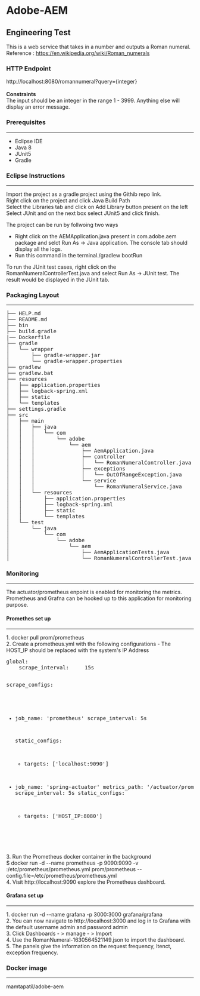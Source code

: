 # Adobe-AEM
<h2>Engineering Test</h2>

This is a web service that takes in a number and outputs a Roman numeral.
<br>
Reference : https://en.wikipedia.org/wiki/Roman_numerals

<h3>HTTP Endpoint</h3>
http://localhost:8080/romannumeral?query={integer}
<br><br>
<b>Constraints</b><br>
The input should be an integer in the range 1 - 3999. Anything else will display an error message.

<h3>Prerequisites</h3>
<hr>

* Eclipse IDE
* Java 8
* JUnit5
* Gradle

<h3>Eclipse Instructions</h3>
<hr>

Import the project as a gradle project using the Githib repo link.<br> Right click on the project and click Java Build Path <br> Select the Libraries tab and click on Add Library button present on the left <br> Select JUnit and on the next box select JUnit5 and click finish.

The project can be run by follwoing two ways
* Right click on the AEMApplication.java present in com.adobe.aem package and selct Run As -> Java application. The console tab should display all the logs.
* Run this command in the terminal./gradlew bootRun

To run the JUnit test cases, right click on the RomanNumeralControllerTest.java and select Run As -> JUnit test. The result would be displayed in the JUnit tab.

<h3>Packaging Layout</h3>
<hr>
<pre>
├── HELP.md
├── README.md
├── bin
├── build.gradle
|── Dockerfile
├── gradle
│   └── wrapper
│       ├── gradle-wrapper.jar
│       └── gradle-wrapper.properties
├── gradlew
├── gradlew.bat
├── resources
│   ├── application.properties
│   ├── logback-spring.xml
│   ├── static
│   └── templates
├── settings.gradle
├── src
│   ├── main
│   │   ├── java
│   │   │   └── com
│   │   │       └── adobe
│   │   │           └── aem
│   │   │               ├── AemApplication.java
│   │   │               ├── controller
│   │   │               │   └── RomanNumeralController.java
│   │   │               ├── exceptions
│   │   │               │   └── OutOfRangeException.java
│   │   │               └── service
│   │   │                   └── RomanNumeralService.java
│   │   └── resources
│   │       ├── application.properties
│   │       ├── logback-spring.xml
│   │       ├── static
│   │       └── templates
│   └── test
│       └── java
│           └── com
│               └── adobe
│                   └── aem
│                       ├── AemApplicationTests.java
│                       └── RomanNumeralControllerTest.java
</pre>

<h3>Monitoring</h3>
<hr>
The actuator/prometheus enpoint is enabled for monitoring the metrics. Prometheus and Grafna can be hooked up to this application for monitoring purpose.

<h4>Promethes set up </h4>
<hr>
1. docker pull prom/prometheus<br>
2. Create a prometheus.yml with the following configurations - The HOST_IP should be replaced with the system's IP Address
<pre>
global:
    scrape_interval:     15s

scrape_configs:
- job_name: 'prometheus'
  scrape_interval: 5s

  static_configs:
    - targets: ['localhost:9090']

- job_name: 'spring-actuator'
  metrics_path: '/actuator/prometheus'
  scrape_interval: 5s
  static_configs:
    - targets: ['HOST_IP:8080']
 </pre>
 3. Run the Prometheus docker container in the background<br>
 $ docker run -d --name prometheus -p 9090:9090 -v <PATH_TO_prometheus.yml_FILE>:/etc/prometheus/prometheus.yml prom/prometheus --config.file=/etc/prometheus/prometheus.yml<br>
 4. Visit http://localhost:9090 explore the Prometheus dashboard.

<h4>Grafana set up </h4>
<hr>
 1. docker run -d --name grafana -p 3000:3000 grafana/grafana<br>
 2. You can now navigate to http://localhost:3000 and log in to Grafana with the default username admin and password admin<br>
 3. Click Dashboards - > manage - > Import<br>
 4. Use the RomanNumeral-1630564521149.json to import the dashboard.<br>
 5. The panels give the information on the request frequency, ltenct, exception frequency.<br>

<h3>Docker image</h3>
<hr>
mamtapatil/adobe-aem
